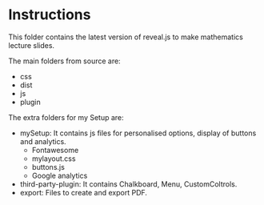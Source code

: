# Instructions

This folder contains the latest version of reveal.js to make mathematics lecture slides.

The main folders from source are:

- css
- dist
- js
- plugin

The extra folders for my Setup are:

- mySetup: It contains js files for personalised options, display of buttons and analytics.
    - Fontawesome
    - mylayout.css
    - buttons.js
    - Google analytics
- third-party-plugin: It contains Chalkboard, Menu, CustomColtrols.
- export: Files to create and export PDF.

